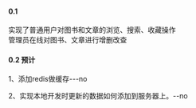 #### 0.1
实现了普通用户对图书和文章的浏览、搜索、收藏操作<br>
管理员在线对图书、文章进行增删改查

#### 0.2 预计
1、添加redis做缓存---no
<br>

2、实现本地开发时更新的数据如何添加到服务器上。--no
<br>



